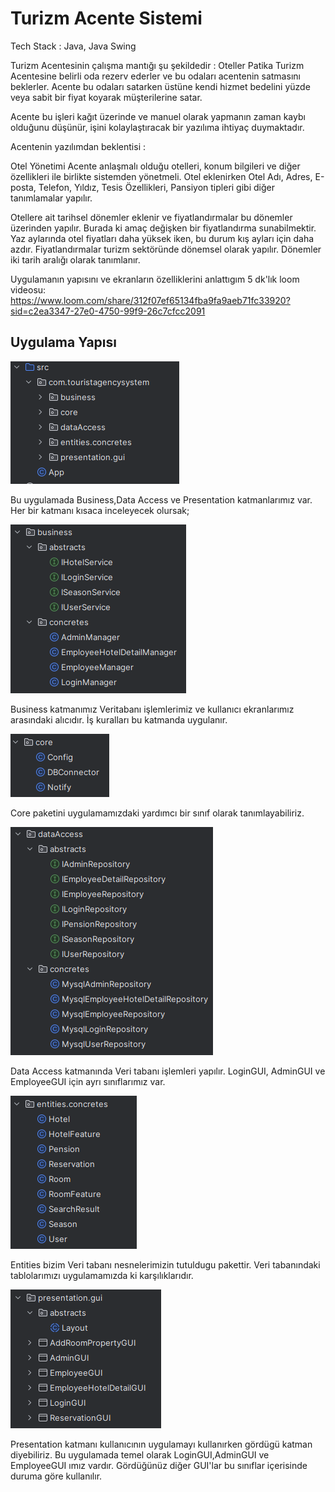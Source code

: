 # Turizm Acente Sistemi

Tech Stack : Java, Java Swing

Turizm Acentesinin çalışma mantığı şu şekildedir : Oteller Patika Turizm Acentesine belirli oda rezerv ederler ve bu odaları acentenin satmasını beklerler. Acente bu odaları satarken üstüne kendi hizmet bedelini yüzde veya sabit bir fiyat koyarak müşterilerine satar.

Acente bu işleri kağıt üzerinde ve manuel olarak yapmanın zaman kaybı olduğunu düşünür, işini kolaylaştıracak bir yazılıma ihtiyaç duymaktadır.

Acentenin yazılımdan beklentisi :

Otel Yönetimi
Acente anlaşmalı olduğu otelleri, konum bilgileri ve diğer özellikleri ile birlikte sistemden yönetmeli. Otel eklenirken Otel Adı, Adres, E-posta, Telefon, Yıldız, Tesis Özellikleri, Pansiyon tipleri gibi diğer tanımlamalar yapılır.

Otellere ait tarihsel dönemler eklenir ve fiyatlandırmalar bu dönemler üzerinden yapılır. Burada ki amaç değişken bir fiyatlandırma sunabilmektir. Yaz aylarında otel fiyatları daha yüksek iken, bu durum kış ayları için daha azdır. Fiyatlandırmalar turizm sektöründe dönemsel olarak yapılır. Dönemler iki tarih aralığı olarak tanımlanır.

Uygulamanın yapısını ve ekranların özelliklerini anlattıgım 5 dk'lık loom videosu: 
https://www.loom.com/share/312f07ef65134fba9fa9aeb71fc33920?sid=c2ea3347-27e0-4750-99f9-26c7cfcc2091

## Uygulama Yapısı

![](/ss/ss1.png)

Bu uygulamada Business,Data Access ve Presentation katmanlarımız var. Her bir katmanı kısaca inceleyecek olursak;


![](/ss/ss2.png)

Business katmanımız Veritabanı işlemlerimiz ve kullanıcı ekranlarımız arasındaki alıcıdır. İş kuralları bu katmanda uygulanır.


![](/ss/ss3.png)

Core paketini uygulamamızdaki yardımcı bir sınıf olarak tanımlayabiliriz.


![](/ss/ss4.png)

Data Access katmanında Veri tabanı işlemleri yapılır. LoginGUI, AdminGUI ve EmployeeGUI için ayrı sınıflarımız var.


![](/ss/ss5.png)

Entities bizim Veri tabanı nesnelerimizin tutuldugu pakettir. Veri tabanındaki tablolarımızı uygulamamızda ki karşılıklarıdır.


![](/ss/ss6.png)

Presentation katmanı kullanıcının uygulamayı kullanırken gördügü katman diyebiliriz. Bu uygulamada temel olarak LoginGUI,AdminGUI
ve EmployeeGUI ımız vardır. Gördüğünüz diğer GUI'lar bu sınıflar içerisinde duruma göre kullanılır.

